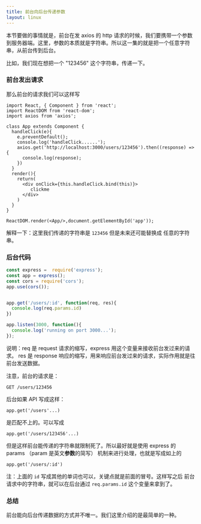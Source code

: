 ```yaml
---
title: 前台向后台传递参数
layout: linux
---
```


本节要做的事情就是，前台在发 axios 的 http 请求的时候，我们要携带一个参数到服务器端。这里，参数的本质就是字符串。所以这一集的就是把一个任意字符串，从前台传到后台。

比如，我们现在想把一个 "123456" 这个字符串，传递一下。

### 前台发出请求

那么前台的请求我们可以这样写

```
import React, { Component } from 'react';
import ReactDOM from 'react-dom';
import axios from 'axios';

class App extends Component {
  handleClick(e){
    e.preventDefault();
    console.log('handleClick......');
    axios.get('http://localhost:3000/users/123456').then((response) => {
      console.log(response);
    })
  }
  render(){
    return(
      <div onClick={this.handleClick.bind(this)}>
         clickme
      </div>
    )
  }
}

ReactDOM.render(<App/>,document.getElementById('app'));
```

解释一下：这里我们传递的字符串是 `123456` 但是未来还可能替换成
任意的字符串。

### 后台代码

```js
const express =  require('express');
const app = express();
const cors = require('cors');
app.use(cors());


app.get('/users/:id', function(req, res){
  console.log(req.params.id)
})

app.listen(3000, function(){
  console.log('running on port 3000...');
});
```

说明：req 是 request 请求的缩写，express 用这个变量来接收前台发过来的请求。 res 是 response 响应的缩写，用来响应前台发过来的请求，实际作用就是往前台发送数据。

注意，前台的请求是：

```
GET /users/123456
```

后台如果 API 写成这样：

```
app.get('/users'...)
```

是匹配不上的。可以写成

```
app.get('/users/123456'...)
```

但是这样前台能传递的字符串就限制死了。所以最好就是使用 express 的
params （param 是英文**参数**的简写） 机制来进行处理，也就是写成如上的

```
app.get('/users/:id')
```

注：上面的 `id` 写成其他的单词也可以，关键点就是前面的冒号。这样写之后
前台请求中的字符串，就可以在后台通过 `req.params.id` 这个变量来拿到了。

### 总结

前台能向后台传递数据的方式并不唯一。我们这里介绍的是最简单的一种。
